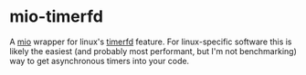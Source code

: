 # mio-timerfd

A [mio](https://crates.io/crates/mio) wrapper for linux's [timerfd](http://man7.org/linux/man-pages/man2/timerfd_create.2.html) feature. For linux-specific software this is likely the easiest (and probably most performant, but I'm not benchmarking) way to get asynchronous timers into your code.

